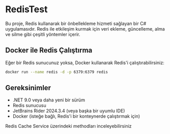 # RedisTest

Bu proje, Redis kullanarak bir önbellekleme hizmeti sağlayan bir C# uygulamasıdır. Redis ile etkileşim kurmak için veri ekleme, güncelleme, alma ve silme gibi çeşitli yöntemler içerir.


## Docker ile Redis Çalıştırma

Eğer bir Redis sunucunuz yoksa, Docker kullanarak Redis'i çalıştırabilirsiniz:

```sh
docker run --name redis -d -p 6379:6379 redis
```

## Gereksinimler

- .NET 9.0 veya daha yeni bir sürüm
- Redis sunucusu
- JetBrains Rider 2024.3.4 (veya başka bir uyumlu IDE)
- Docker (isteğe bağlı, Redis'i bir konteynerde çalıştırmak için)

Redis Cache Service üzerindeki methodları inceleyebilirsiniz
